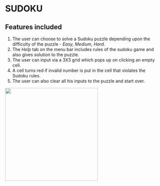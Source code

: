 # SUDOKU

## Features included
1. The user can choose to solve a Sudoku puzzle depending upon the difficulty of the puzzle - *Easy, Medium, Hard*.
2. The *Help* tab on the menu bar includes rules of the sudoku game and also gives solution to the puzzle.
3. The user can input via a 3X3 grid which pops up on clicking an empty cell.
4. A cell turns red if invalid number is put in the cell that violates the Sudoku rules.
5. The user can also clear all his inputs to the puzzle and start over.

<img src="https://user-images.githubusercontent.com/72819553/101266061-b906e100-3771-11eb-942e-9532b3ec1336.png" width="300" height="300">
